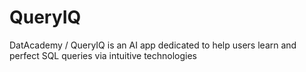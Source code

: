 # QueryIQ
DatAcademy / QueryIQ is an AI app dedicated to help users learn and perfect SQL queries via intuitive technologies
